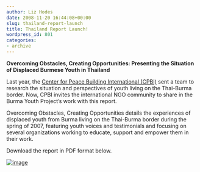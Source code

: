 ```yaml
---
author: Liz Hodes
date: 2008-11-20 16:44:08+00:00
slug: thailand-report-launch
title: Thailand Report Launch!
wordpress_id: 801
categories:
- archive
---
```


**Overcoming Obstacles, Creating Opportunities:
Presenting the Situation of Displaced Burmese Youth in Thailand**

Last year, the [Center for Peace Building International (CPBI)](http://www.cpbinternational.org/) sent a team to research the situation and perspectives of youth living on the Thai-Burma border. Now, CPBI invites the international NGO community to share in the Burma Youth Project’s work with this report.

Overcoming Obstacles, Creating Opportunities details the experiences of displaced youth from Burma living on the Thai-Burma border during the spring of 2007, featuring youth voices and testimonials and focusing on several organizations working to educate, support and empower them in their work.

Download the report in PDF format below.

[![image](https://s3.amazonaws.com/digidem-www/wp-content/uploads/2008/12/picture-10.png)](http://www.scribd.com/doc/29187482/Overcoming-Obstacles-Creating-Opportunities-Burma-Report-2008)
